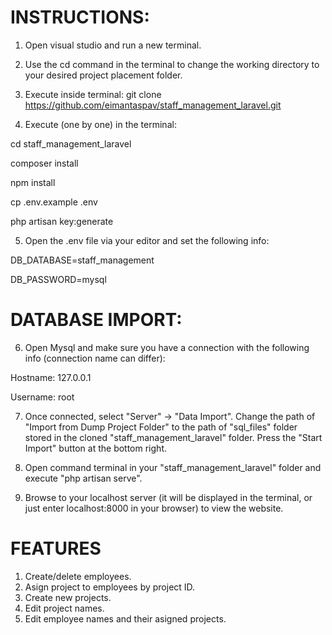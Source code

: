 # INSTRUCTIONS:

1. Open visual studio and run a new terminal.

2. Use the cd command in the terminal to change the working directory to your desired project placement folder.

3. Execute inside terminal: git clone https://github.com/eimantaspav/staff_management_laravel.git

4. Execute (one by one) in the terminal:

cd staff_management_laravel

composer install

npm install

cp .env.example .env

php artisan key:generate

5. Open the .env file via your editor and set the following info:

DB_DATABASE=staff_management

DB_PASSWORD=mysql

# DATABASE IMPORT:

6. Open Mysql and make sure you have a connection with the following info (connection name can differ):

Hostname: 127.0.0.1
 
Username: root

7. Once connected, select "Server" -> "Data Import". Change the path of "Import from Dump Project Folder" to the path of "sql_files" folder stored in the cloned "staff_management_laravel" folder. Press the "Start Import" button at the bottom right.

8. Open command terminal in your "staff_management_laravel" folder and execute "php artisan serve".

9. Browse to your localhost server (it will be displayed in the terminal, or just enter localhost:8000 in your browser) to view the website.

# FEATURES

1. Create/delete employees.
2. Asign project to employees by project ID.
3. Create new projects.
4. Edit project names.
5. Edit employee names and their asigned projects.